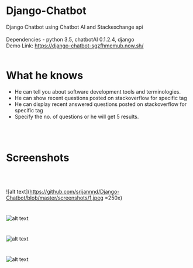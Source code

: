 # Django-Chatbot
Django Chatbot using Chatbot AI and Stackexchange api
<br/>
<br/>
Dependencies - python 3.5, chatbotAI 0.1.2.4, django
<br/>
Demo Link: https://django-chatbot-sgzfhmemub.now.sh/
<br/>
<br/>
# What he knows
- He can tell you about software development tools and terminologies.
- He can show recent questions posted on stackoverflow for specific tag
- He can display recent answered questions posted on stackoverflow for specific tag
- Specify the no. of questions or he will get 5 results.
<br/>
<br/>

# Screenshots
<br/>

<br/>

![alt text](https://github.com/srijannnd/Django-Chatbot/blob/master/screenshots/1.jpeg =250x)<br/>
#

![alt text](https://github.com/srijannnd/Django-Chatbot/blob/master/screenshots/2.jpeg)<br/>
#

![alt text](https://github.com/srijannnd/Django-Chatbot/blob/master/screenshots/3.jpeg)<br/>
#

![alt text](https://github.com/srijannnd/Django-Chatbot/blob/master/screenshots/4.jpeg)<br/>
